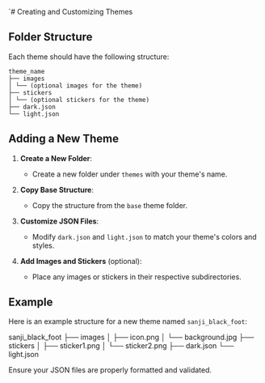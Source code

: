 `# Creating and Customizing Themes

## Folder Structure

Each theme should have the following structure:
```
theme_name
├── images
│ └── (optional images for the theme)
├── stickers
│ └── (optional stickers for the theme)
├── dark.json
└── light.json
```

## Adding a New Theme

1. **Create a New Folder**: 
   - Create a new folder under `themes` with your theme's name.

2. **Copy Base Structure**:
   - Copy the structure from the `base` theme folder.

3. **Customize JSON Files**:
   - Modify `dark.json` and `light.json` to match your theme's colors and styles.

4. **Add Images and Stickers** (optional):
   - Place any images or stickers in their respective subdirectories.

## Example

Here is an example structure for a new theme named `sanji_black_foot`:

sanji_black_foot
├── images
│ ├── icon.png
│ └── background.jpg
├── stickers
│ ├── sticker1.png
│ └── sticker2.png
├── dark.json
└── light.json


Ensure your JSON files are properly formatted and validated.
